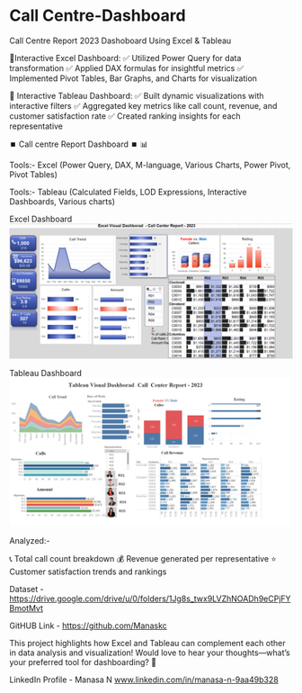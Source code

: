 # Call Centre-Dashboard
Call Centre Report 2023 Dashoboard Using Excel & Tableau

🔹Interactive Excel Dashboard:
✅ Utilized Power Query for data transformation
✅ Applied DAX formulas for insightful metrics
✅ Implemented Pivot Tables, Bar Graphs, and Charts for visualization

🔹 Interactive Tableau Dashboard:
✅ Built dynamic visualizations with interactive filters
✅ Aggregated key metrics like call count, revenue, and customer satisfaction rate
✅ Created ranking insights for each representative

⏹️ Call centre Report Dashboard ⏹️ 📊 

Tools:- Excel (Power Query, DAX, M-language, Various Charts, Power Pivot, Pivot Tables)

Tools:- Tableau (Calculated Fields, LOD Expressions, Interactive Dashboards, Various charts)

Excel Dashboard 
![](https://github.com/Manaskc/Call-Centre-Report-Visualization/blob/4a3fc8164b1ec102c1af1c10cfe85ca3e433e87c/Excel_Dashboard.png)

Tableau Dashboard 
![](https://github.com/Manaskc/Call-Centre-Report-Visualization/blob/4a3fc8164b1ec102c1af1c10cfe85ca3e433e87c/Tableau_Dashboard.png)



Analyzed:-

📞 Total call count breakdown
💰 Revenue generated per representative
⭐ Customer satisfaction trends and rankings

Dataset -  https://drive.google.com/drive/u/0/folders/1Jg8s_twx9LVZhNOADh9eCPjFYBmotMvt

GitHUB Link - https://github.com/Manaskc

This project highlights how Excel and Tableau can complement each other in data analysis and visualization! Would love to hear your thoughts—what’s your preferred tool for dashboarding? 🚀

LinkedIn Profile - Manasa N       www.linkedin.com/in/manasa-n-9aa49b328
